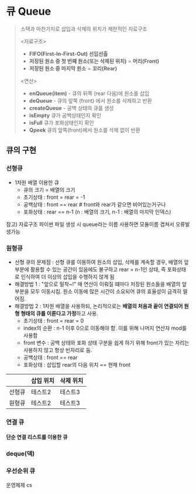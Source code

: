 # 큐 Queue
> 스택과 마찬가지로 삽입과 삭제의 위치가 제한적인 자료구조
> 
> 
> 
><자료구조>
> - **FIFO(First-In-First-Out) 선입선출**
> - **저장된 원소 중 첫 번째 원소(또는 삭제된 위치)** = **머리(Front)**
> - **저장된 원소 중 마지막 원소** = **꼬리(Rear)**
>
><연산>
> - **enQueue(item)** - 큐의 뒤쪽 (rear 다음)에 원소를 삽입
> - **deQueue** - 큐의 앞쪽 (front) 에서 원소를 삭제하고 반환
> - **createQueue** - 공백 상태의 큐를 생성
> - **isEmpty** 큐가 공백상태인지 확인
> - **isFull** 큐가 포화상태인지 확인
> - **Qpeek** 큐의 앞쪽(front)에서 원소를 삭제 없이 반환 

## 큐의 구현
### 선형큐
- 1차원 배열 이용한 큐
  - 큐의 크기 = 배열의 크기
  - 초기상태 : front = rear = -1
  - 공백상태 : front == rear # front와 rear가 같으면 비어있는거구나
  - 포화상태 : rear == n-1 (n : 배열의 크기, n-1 : 배열의 마지막 인덱스)


참고) 자료구조 파이썬 파일 생성 시 queue라는 이름 사용하면 모듈이름 겹쳐서 오류발생가능

### 원형큐
- 선형 큐의 문제점 : 선형 큐를 이용하여 원소의 삽입, 삭제를 계속할 경우, 배열의 앞부분에 활용할 수 있는 공간이 있음에도 불구하고 rear = n-1인 상태, 즉 포화상태로 인식하여 더 이상의 삽입을 수행하지 않게 됨
- 해결방법 1 : "앞으로 밀착~!" 매 연산이 이뤄질 떄마다 저장된 원소들을 배열의 앞부분을 모두 이동시킴. 원소 이동에 많은 시간이 소요되어 큐의 효율성이 급격히 떨어짐.
- 해결방법 2 : 1차원 배열을 사용하되, 논리적으로는 **배열의 처음과 끝이 연결되어 원형 형태의 큐를 이룬다고 가정**하고 사용.
  - 초기상태 : front = rear = 0
  - index의 순환 : n-1 이후 0으로 이동해야 함. 이를 위해 나머지 연산자 mod를 사용함
  - front 변수 : 공백 상태와 포화 상태 구분을 쉽게 하기 위해 front가 있는 자리는 사용하지 않고 항상 빈자리로 둠.
  - 공백상태 : front == rear
  - 포화상태 : 삽입할 rear의 다음 위치 == 현재 front

| |삽입 위치|삭제 위치|
|------|---|---|
|선형큐|테스트2|테스트3|
|원형큐|테스트2|테스트3|





### 연결 큐
#### 단순 연결 리스트를 이용한 큐

### deque(덱)

### 우선순위 큐
운영체제 cs







